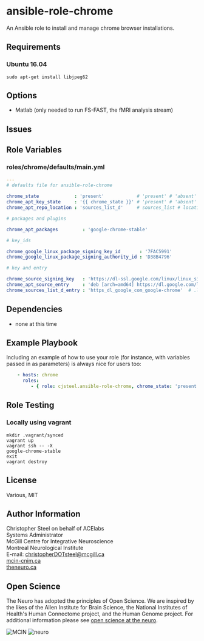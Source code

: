 
ansible-role-chrome
=======================

An Ansible role to install and manage chrome browser installations.


Requirements
------------

### Ubuntu 16.04

```shell
sudo apt-get install libjpeg62
```


Options
-------

- Matlab (only needed to run FS-FAST, the fMRI analysis stream)



Issues
------


Role Variables
--------------

### roles/chrome/defaults/main.yml

```yaml
---
# defaults file for ansible-role-chrome

chrome_state             : 'present'            # 'present' # 'absent'
chrome_apt_key_state     : '{{ chrome_state }}' # 'present' # 'absent'
chrome_apt_repo_location : 'sources_list_d'     # sources_list # location of apt_sources entry

# packages and plugins

chrome_apt_packages         : 'google-chrome-stable'

# key_ids

chrome_google_linux_package_signing_key_id       : '7FAC5991'
chrome_google_linux_package_signing_authority_id : 'D38B4796'

# key and entry

chrome_source_signing_key   : 'https://dl-ssl.google.com/linux/linux_signing_key.pub'
chrome_apt_source_entry     : 'deb [arch=amd64] https://dl.google.com/linux/chrome/deb/ stable main'
chrome_sources_list_d_entry : 'https_dl_google_com_google-chrome'  # .list is appended by the module
```


Dependencies
------------

* none at this time


Example Playbook
----------------

Including an example of how to use your role (for instance, with variables passed in as parameters) is always nice for users too:

```yaml
    - hosts: chrome
      roles:
         - { role: cjsteel.ansible-role-chrome, chrome_state: 'present' }
```



## Role Testing

### Locally using vagrant

```shell
mkdir .vagrant/synced
vagrant up
vagrant ssh -- -X
google-chrome-stable
exit
vagrant destroy
```



## License

Various, MIT



## Author Information

Christopher Steel on behalf of ACElabs  
Systems Administrator  
McGill Centre for Integrative Neuroscience  
Montreal Neurological Institute  
E-mail: christopherDOTsteel@mcgill.ca  
[mcin-cnim.ca](http://mcin-cnim.ca/)    
[theneuro.ca](http://www.mcgill.ca/neuro/)   

## Open Science



The Neuro has adopted the principles of Open Science. We are inspired by the likes of the Allen Institute for Brain Science, the National Institutes of Health's Human Connectome project, and the Human Genome project. For additional information please see [open science at the neuro]( https://www.mcgill.ca/neuro/open-science-0).





![MCIN](imgs/mcin-logo-brain-140x116.png)          ![neuro](imgs/neuro-logo-160x116.png)  
